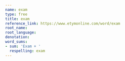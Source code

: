 ```yaml
---
name: exam
type: free
title: exam
reference_link: https://www.etymonline.com/word/exam
root_name: 
root_language: 
denotation: 
word_sums:
- sum: 'Exam + '
  respelling: exam
---
```


